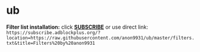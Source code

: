 # ub


**Filter list installation:**
click **[SUBSCRIBE](https://subscribe.adblockplus.org/?location=https://raw.githubusercontent.com/anon9931/ub/master/filter.txt&title=Filters%20by%20anon9931)** or use direct link:<br>
`https://subscribe.adblockplus.org/?location=https://raw.githubusercontent.com/anon9931/ub/master/filters.txt&title=Filters%20by%20anon9931`
